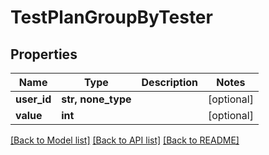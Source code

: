 # TestPlanGroupByTester


## Properties
Name | Type | Description | Notes
------------ | ------------- | ------------- | -------------
**user_id** | **str, none_type** |  | [optional] 
**value** | **int** |  | [optional] 

[[Back to Model list]](../README.md#documentation-for-models) [[Back to API list]](../README.md#documentation-for-api-endpoints) [[Back to README]](../README.md)


